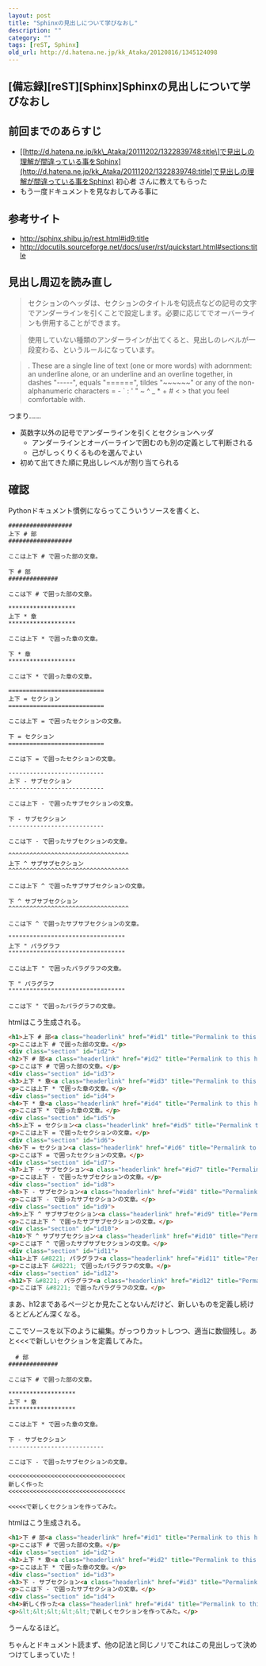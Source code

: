 ```yaml
---
layout: post
title: "Sphinxの見出しについて学びなおし"
description: ""
category: ""
tags: [reST, Sphinx]
old_url: http://d.hatena.ne.jp/kk_Ataka/20120816/1345124098
---
```


\[備忘録\]\[reST\]\[Sphinx\]Sphinxの見出しについて学びなおし
------------------------------------------------------------

前回までのあらすじ
------------------

-   \[[http://d.hatena.ne.jp/kk\_Ataka/20111202/1322839748:title\]で見出しの理解が間違っている事をSphinx](http://d.hatena.ne.jp/kk_Ataka/20111202/1322839748:title]で見出しの理解が間違っている事をSphinx) 初心者 さんに教えてもらった
-   もう一度ドキュメントを見なおしてみる事に

参考サイト
----------

-   <http://sphinx.shibu.jp/rest.html#id9:title>
-   <http://docutils.sourceforge.net/docs/user/rst/quickstart.html#sections:title>

見出し周辺を読み直し
--------------------

> セクションのヘッダは、セクションのタイトルを句読点などの記号の文字でアンダーラインを引くことで設定します。必要に応じてでオーバーラインも併用することができます。

> 使用していない種類のアンダーラインが出てくると、見出しのレベルが一段変わる、というルールになっています。

> . These are a single line of text (one or more words) with adornment: an underline alone, or an underline and an overline together, in dashes "-----", equals "======", tildes "~~~~~~" or any of the non-alphanumeric characters = - \` : ' " ~ ^ \_ \* + \# < > that you feel comfortable with.

つまり……

-   英数字以外の記号でアンダーラインを引くとセクションヘッダ
    -   アンダーラインとオーバーラインで囲むのも別の定義として判断される
    -   己がしっくりくるものを選んでよい
-   初めて出てきた順に見出しレベルが割り当てられる

確認
----

Pythonドキュメント慣例にならってこういうソースを書くと、

    ##################
    上下 # 部
    ##################

    ここは上下 # で囲った部の文章。

    下 # 部
    ##############

    ここは下 # で囲った部の文章。

    *******************
    上下 * 章
    *******************

    ここは上下 * で囲った章の文章。

    下 * 章
    *******************

    ここは下 * で囲った章の文章。

    ===========================
    上下 = セクション
    ===========================

    ここは上下 = で囲ったセクションの文章。

    下 = セクション
    ===========================

    ここは下 = で囲ったセクションの文章。

    ---------------------------
    上下 - サブセクション
    ---------------------------

    ここは上下 - で囲ったサブセクションの文章。

    下 - サブセクション
    ---------------------------

    ここは下 - で囲ったサブセクションの文章。

    ^^^^^^^^^^^^^^^^^^^^^^^^^^^^^^^^^^
    上下 ^ サブサブセクション
    ^^^^^^^^^^^^^^^^^^^^^^^^^^^^^^^^^^

    ここは上下 ^ で囲ったサブサブセクションの文章。

    下 ^ サブサブセクション
    ^^^^^^^^^^^^^^^^^^^^^^^^^^^^^^^^^^

    ここは下 ^ で囲ったサブサブセクションの文章。

    """""""""""""""""""""""""""""""""
    上下 " パラグラフ
    """""""""""""""""""""""""""""""""

    ここは上下 " で囲ったパラグラフの文章。

    下 " パラグラフ
    """""""""""""""""""""""""""""""""

    ここは下 " で囲ったパラグラフの文章。

htmlはこう生成される。

``` html
<h1>上下 # 部<a class="headerlink" href="#id1" title="Permalink to this headline">¶</a></h1>
<p>ここは上下 # で囲った部の文章。</p>
<div class="section" id="id2">
<h2>下 # 部<a class="headerlink" href="#id2" title="Permalink to this headline">¶</a></h2>
<p>ここは下 # で囲った部の文章。</p>
<div class="section" id="id3">
<h3>上下 * 章<a class="headerlink" href="#id3" title="Permalink to this headline">¶</a></h3>
<p>ここは上下 * で囲った章の文章。</p>
<div class="section" id="id4">
<h4>下 * 章<a class="headerlink" href="#id4" title="Permalink to this headline">¶</a></h4>
<p>ここは下 * で囲った章の文章。</p>
<div class="section" id="id5">
<h5>上下 = セクション<a class="headerlink" href="#id5" title="Permalink to this headline">¶</a></h5>
<p>ここは上下 = で囲ったセクションの文章。</p>
<div class="section" id="id6">
<h6>下 = セクション<a class="headerlink" href="#id6" title="Permalink to this headline">¶</a></h6>
<p>ここは下 = で囲ったセクションの文章。</p>
<div class="section" id="id7">
<h7>上下 - サブセクション<a class="headerlink" href="#id7" title="Permalink to this headline">¶</a></h7>
<p>ここは上下 - で囲ったサブセクションの文章。</p>
<div class="section" id="id8">
<h8>下 - サブセクション<a class="headerlink" href="#id8" title="Permalink to this headline">¶</a></h8>
<p>ここは下 - で囲ったサブセクションの文章。</p>
<div class="section" id="id9">
<h9>上下 ^ サブサブセクション<a class="headerlink" href="#id9" title="Permalink to this headline">¶</a></h9>
<p>ここは上下 ^ で囲ったサブサブセクションの文章。</p>
<div class="section" id="id10">
<h10>下 ^ サブサブセクション<a class="headerlink" href="#id10" title="Permalink to this headline">¶</a></h10>
<p>ここは下 ^ で囲ったサブサブセクションの文章。</p>
<div class="section" id="id11">
<h11>上下 &#8221; パラグラフ<a class="headerlink" href="#id11" title="Permalink to this headline">¶</a></h11>
<p>ここは上下 &#8221; で囲ったパラグラフの文章。</p>
<div class="section" id="id12">
<h12>下 &#8221; パラグラフ<a class="headerlink" href="#id12" title="Permalink to this headline">¶</a></h12>
<p>ここは下 &#8221; で囲ったパラグラフの文章。</p>
```

まあ、h12まであるページとか見たことないんだけど、新しいものを定義し続けるとどんどん深くなる。

ここでソースを以下のように編集。がっつりカットしつつ、適当に数個残し。あと&lt;&lt;&lt;で新しいセクションを定義してみた。

      # 部
    ##############

    ここは下 # で囲った部の文章。

    *******************
    上下 * 章
    *******************

    ここは上下 * で囲った章の文章。

    下 - サブセクション
    ---------------------------

    ここは下 - で囲ったサブセクションの文章。

    <<<<<<<<<<<<<<<<<<<<<<<<<<<<<<<<<
    新しく作った
    <<<<<<<<<<<<<<<<<<<<<<<<<<<<<<<<<

    <<<<<で新しくセクションを作ってみた。

htmlはこう生成される。

``` html
<h1>下 # 部<a class="headerlink" href="#id1" title="Permalink to this headline">¶</a></h1>
<p>ここは下 # で囲った部の文章。</p>
<div class="section" id="id2">
<h2>上下 * 章<a class="headerlink" href="#id2" title="Permalink to this headline">¶</a></h2>
<p>ここは上下 * で囲った章の文章。</p>
<div class="section" id="id3">
<h3>下 - サブセクション<a class="headerlink" href="#id3" title="Permalink to this headline">¶</a></h3>
<p>ここは下 - で囲ったサブセクションの文章。</p>
<div class="section" id="id4">
<h4>新しく作った<a class="headerlink" href="#id4" title="Permalink to this headline">¶</a></h4>
<p>&lt;&lt;&lt;&lt;&lt;で新しくセクションを作ってみた。</p>
```

うーんなるほど。

ちゃんとドキュメント読まず、他の記法と同じノリでこれはこの見出しって決めつけてしまっていた！
